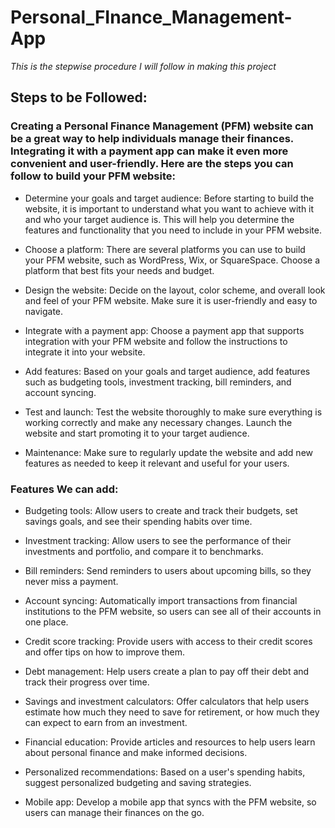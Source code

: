 # Personal_FInance_Management-App

*This is the stepwise procedure I will follow in making this project*

## Steps to be Followed:
 
### Creating a Personal Finance Management (PFM) website can be a great way to help individuals manage their finances. Integrating it with a payment app can make it even more convenient and user-friendly. Here are the steps you can follow to build your PFM website:

- Determine your goals and target audience: Before starting to build the website, it is important to understand what you want to achieve with it and who your target audience is. This will help you determine the features and functionality that you need to include in your PFM website.

- Choose a platform: There are several platforms you can use to build your PFM website, such as WordPress, Wix, or SquareSpace. Choose a platform that best fits your needs and budget.

- Design the website: Decide on the layout, color scheme, and overall look and feel of your PFM website. Make sure it is user-friendly and easy to navigate.

- Integrate with a payment app: Choose a payment app that supports integration with your PFM website and follow the instructions to integrate it into your website.

- Add features: Based on your goals and target audience, add features such as budgeting tools, investment tracking, bill reminders, and account syncing.

- Test and launch: Test the website thoroughly to make sure everything is working correctly and make any necessary changes. Launch the website and start promoting it to your target audience.

- Maintenance: Make sure to regularly update the website and add new features as needed to keep it relevant and useful for your users.

### Features We can add:

- Budgeting tools: Allow users to create and track their budgets, set savings goals, and see their spending habits over time.

- Investment tracking: Allow users to see the performance of their investments and portfolio, and compare it to benchmarks.

- Bill reminders: Send reminders to users about upcoming bills, so they never miss a payment.

- Account syncing: Automatically import transactions from financial institutions to the PFM website, so users can see all of their accounts in one place.

- Credit score tracking: Provide users with access to their credit scores and offer tips on how to improve them.

- Debt management: Help users create a plan to pay off their debt and track their progress over time.

- Savings and investment calculators: Offer calculators that help users estimate how much they need to save for retirement, or how much they can expect to earn from an investment.

- Financial education: Provide articles and resources to help users learn about personal finance and make informed decisions.

- Personalized recommendations: Based on a user's spending habits, suggest personalized budgeting and saving strategies.

- Mobile app: Develop a mobile app that syncs with the PFM website, so users can manage their finances on the go.
